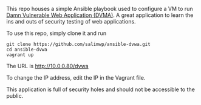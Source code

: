 This repo houses a simple Ansible playbook used to configure a VM to run
[Damn Vulnerable Web Application (DVMA)](http://www.dvwa.co.uk/). A great application to 
learn the ins and outs of security testing of web applications.

To use this repo, simply clone it and run 

```
git clone https://github.com/salimwp/ansible-dvwa.git
cd ansible-dvwa
vagrant up
```

The URL is http://10.0.0.80/dvwa

To change the IP address, edit the IP in the Vagrant file.

This application is full of security holes and should not be accessible to the public.